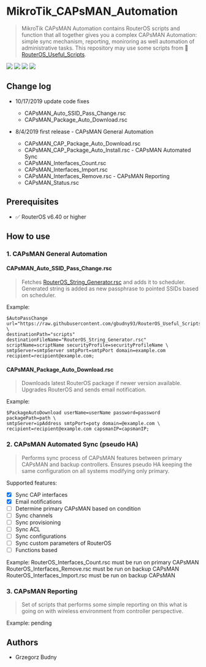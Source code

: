 # MikroTik_CAPsMAN_Automation
> MikroTik CAPsMAN Automation contains RouterOS scripts and function that all together gives you a complex CAPsMAN Automation: simple sync mechanism, reporting, moniroring as well automation of administrative tasks. This repository may use some scripts from :link: [RouterOS_Useful_Scripts](https://github.com/gbudny93/RouterOS_Useful_Scripts).

![](https://img.shields.io/badge/scripting-routeros-important.svg)
![](https://img.shields.io/badge/mikrotik-routerBOARD-yellow)
![](https://img.shields.io/badge/network-automation-informational)
![](https://img.shields.io/badge/mikrotik-capsman-yellow)

## Change log
    
   - 10/17/2019 update code fixes
        - CAPsMAN_Auto_SSID_Pass_Change.rsc
        - CAPsMAN_Package_Auto_Download.rsc

   - 8/4/2019 first release
    -   CAPsMAN General Automation 
        -   CAPsMAN_CAP_Package_Auto_Download.rsc
        -   CAPsMAN_CAP_Package_Auto_Install.rsc
    -   CAPsMAN Automated Sync 
        -   CAPsMAN_Interfaces_Count.rsc
        -   CAPsMAN_Interfaces_Import.rsc
        -   CAPsMAN_Interfaces_Remove.rsc
    -   CAPsMAN Reporting 
        -   CAPsMAN_Status.rsc

## Prerequisites

-  :white_check_mark: RouterOS v6.40 or higher

## How to use

### 1. CAPsMAN General Automation 

#### CAPsMAN_Auto_SSID_Pass_Change.rsc 
> Fetches [RouterOS_String_Generator.rsc](https://github.com/gbudny93/RouterOS_Useful_Scripts/blob/master/RouterOS_String_Generator.rsc) and adds it to scheduler. Generated string is added as new passphrase to pointed SSIDs based on scheduler. 

Example:
```
$AutoPassChange url="https://raw.githubusercontent.com/gbudny93/RouterOS_Useful_Scripts/master/RouterOS_String_Generator.rsc" \ 
destinationPath="scripts" destinationFileName="RouterOS_String_Generator.rsc" scriptName=scriptName securityProfile=securityProfileName \
smtpServer=smtpServer smtpPort=smtpPort domain=example.com recipient=recipient@example.com; 
```

#### CAPsMAN_Package_Auto_Download.rsc 
> Downloads latest RouterOS package if newer version available. Upgrades RouterOS and sends email notification. 

Example:
```
$PackageAutoDownload userName=userName password=password packagePath=path \
smtpServer=ipAddress smtpPort=poty domain=@example.com \
recipient=recipient@example.com capsmanIP=capsmanIP;
```

### 2. CAPsMAN Automated Sync (pseudo HA)
> Performs sync process of CAPsMAN features between primary CAPsMAN and backup controllers. Ensures pseudo HA keeping the same configuration on all systems modifying only primary. 

Supported features:
- [x] Sync CAP interfaces 
- [x] Email notifications
- [ ] Determine primary CAPsMAN based on condition 
- [ ] Sync channels 
- [ ] Sync provisioning 
- [ ] Sync ACL 
- [ ] Sync configurations 
- [ ] Sync custom parameters of RouterOS 
- [ ] Functions based 

Example: 
RouterOS_Interfaces_Count.rsc must be run on primary CAPsMAN
RouterOS_Interfaces_Remove.rsc must be run on backup CAPsMAN
RouterOS_Interfaces_Import.rsc must be run on backup CAPsMAN 

### 3. CAPsMAN Reporting 
> Set of scripts that performs some simple reporting on this what is going on with wireless environment from controller perspective. 

Example: 
pending 

## Authors

  - Grzegorz Budny